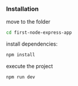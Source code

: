 ### Installation

move to the folder

```sh
cd first-node-express-app
```

install dependencies:

```sh
npm install
```

execute the project

```sh
npm run dev
```
